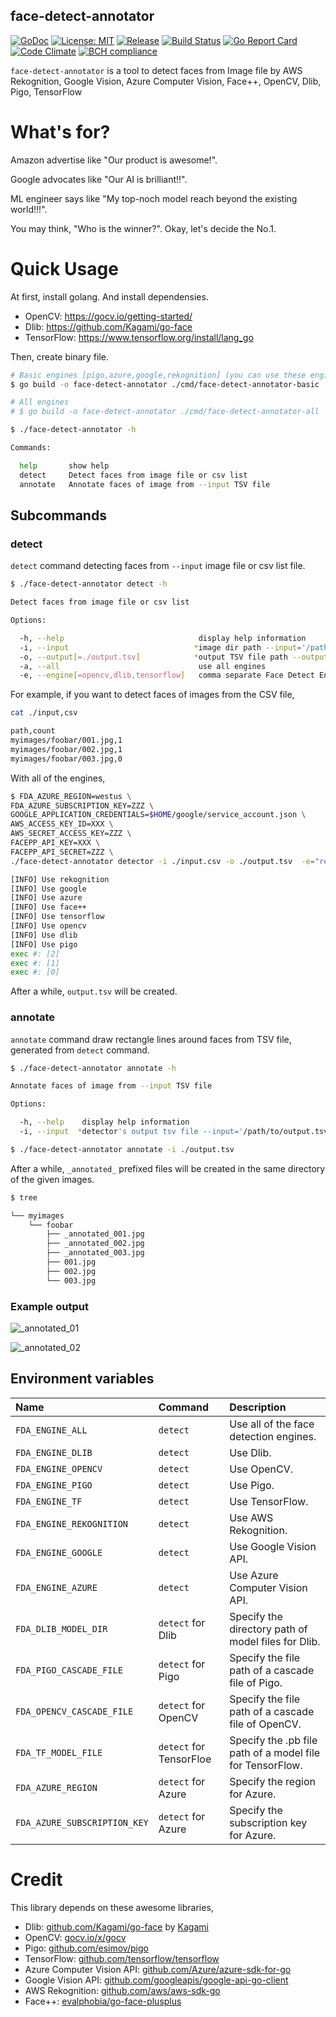 face-detect-annotator
----

[![GoDoc][1]][2] [![License: MIT][3]][4] [![Release][5]][6] [![Build Status][7]][8] [![Go Report Card][13]][14] [![Code Climate][19]][20] [![BCH compliance][21]][22]

[1]: https://godoc.org/github.com/evalphobia/face-detect-annotator?status.svg
[2]: https://godoc.org/github.com/evalphobia/face-detect-annotator
[3]: https://img.shields.io/badge/License-MIT-blue.svg
[4]: LICENSE.md
[5]: https://img.shields.io/github/release/evalphobia/face-detect-annotator.svg
[6]: https://github.com/evalphobia/face-detect-annotator/releases/latest
[7]: https://travis-ci.org/evalphobia/face-detect-annotator.svg?branch=master
[8]: https://travis-ci.org/evalphobia/face-detect-annotator
[9]: https://coveralls.io/repos/evalphobia/face-detect-annotator/badge.svg?branch=master&service=github
[10]: https://coveralls.io/github/evalphobia/face-detect-annotator?branch=master
[11]: https://codecov.io/github/evalphobia/face-detect-annotator/coverage.svg?branch=master
[12]: https://codecov.io/github/evalphobia/face-detect-annotator?branch=master
[13]: https://goreportcard.com/badge/github.com/evalphobia/face-detect-annotator
[14]: https://goreportcard.com/report/github.com/evalphobia/face-detect-annotator
[15]: https://img.shields.io/github/downloads/evalphobia/face-detect-annotator/total.svg?maxAge=1800
[16]: https://github.com/evalphobia/face-detect-annotator/releases
[17]: https://img.shields.io/github/stars/evalphobia/face-detect-annotator.svg
[18]: https://github.com/evalphobia/face-detect-annotator/stargazers
[19]: https://codeclimate.com/github/evalphobia/face-detect-annotator/badges/gpa.svg
[20]: https://codeclimate.com/github/evalphobia/face-detect-annotator
[21]: https://bettercodehub.com/edge/badge/evalphobia/face-detect-annotator?branch=master
[22]: https://bettercodehub.com/

`face-detect-annotator` is a tool to detect faces from Image file by AWS Rekognition, Google Vision, Azure Computer Vision, Face++, OpenCV, Dlib, Pigo, TensorFlow


# What's for?

Amazon advertise like "Our product is awesome!".

Google advocates like "Our AI is brilliant!!".

ML engineer says like "My top-noch model reach beyond the existing world!!!".


You may think, "Who is the winner?".
Okay, let's decide the No.1.


# Quick Usage

At first, install golang.
And install dependensies.

- OpenCV: https://gocv.io/getting-started/
- Dlib: https://github.com/Kagami/go-face
- TensorFlow: https://www.tensorflow.org/install/lang_go


Then, create binary file.

```bash
# Basic engines [pigo,azure,google,rekognition] (you can use these engines without OS dependencies or libraries)
$ go build -o face-detect-annotator ./cmd/face-detect-annotator-basic

# All engines
# $ go build -o face-detect-annotator ./cmd/face-detect-annotator-all
```

```bash
$ ./face-detect-annotator -h

Commands:

  help       show help
  detect     Detect faces from image file or csv list
  annotate   Annotate faces of image from --input TSV file
```



## Subcommands

### detect

`detect` command detecting faces from `--input` image file or csv list file.


```bash
$ ./face-detect-annotator detect -h

Detect faces from image file or csv list

Options:

  -h, --help                              display help information
  -i, --input                            *image dir path --input='/path/to/image_dir'
  -o, --output[=./output.tsv]            *output TSV file path --output='./output.tsv'
  -a, --all                               use all engines
  -e, --engine[=opencv,dlib,tensorflow]   comma separate Face Detect Engines --engine='opencv,dlib,pigo,tensorflow,rekognition,google,azure,face++'
```

For example, if you want to detect faces of images from the CSV file,

```bash
cat ./input,csv

path,count
myimages/foobar/001.jpg,1
myimages/foobar/002.jpg,1
myimages/foobar/003.jpg,0
```

With all of the engines,

```bash
$ FDA_AZURE_REGION=westus \
FDA_AZURE_SUBSCRIPTION_KEY=ZZZ \
GOOGLE_APPLICATION_CREDENTIALS=$HOME/google/service_account.json \
AWS_ACCESS_KEY_ID=XXX \
AWS_SECRET_ACCESS_KEY=ZZZ \
FACEPP_API_KEY=XXX \
FACEPP_API_SECRET=ZZZ \
./face-detect-annotator detector -i ./input.csv -o ./output.tsv  -e="rekognition,google,azure,face++,tensorflow,opencv,dlib,pigo"

[INFO] Use rekognition
[INFO] Use google
[INFO] Use azure
[INFO] Use face++
[INFO] Use tensorflow
[INFO] Use opencv
[INFO] Use dlib
[INFO] Use pigo
exec #: [2]
exec #: [1]
exec #: [0]
```

After a while, `output.tsv` will be created.


### annotate

`annotate` command draw rectangle lines around faces from TSV file, generated from `detect` command.


```bash
$ ./face-detect-annotator annotate -h

Annotate faces of image from --input TSV file

Options:

  -h, --help    display help information
  -i, --input  *detector's output tsv file --input='/path/to/output.tsv'
```

```bash
$ ./face-detect-annotator annotate -i ./output.tsv
```

After a while, `_annotated_` prefixed files will be created in the same directory of the given images.

```bash
$ tree

└── myimages
    └── foobar
        ├── _annotated_001.jpg
        ├── _annotated_002.jpg
        ├── _annotated_003.jpg
        ├── 001.jpg
        ├── 002.jpg
        └── 003.jpg
```

### Example output

![_annotated_01](https://user-images.githubusercontent.com/2827521/60887197-b3604f80-a28e-11e9-806c-c3c49f99211a.jpg)

![_annotated_02](https://user-images.githubusercontent.com/2827521/60887212-c115d500-a28e-11e9-8ce9-93063035cd23.jpg)


## Environment variables

| Name | Command | Description |
|:--|:--|:--|
| `FDA_ENGINE_ALL` | `detect` | Use all of the face detection engines. |
| `FDA_ENGINE_DLIB` | `detect` | Use Dlib. |
| `FDA_ENGINE_OPENCV` | `detect` | Use OpenCV. |
| `FDA_ENGINE_PIGO` | `detect` | Use Pigo. |
| `FDA_ENGINE_TF` | `detect` | Use TensorFlow. |
| `FDA_ENGINE_REKOGNITION` | `detect` | Use AWS Rekognition. |
| `FDA_ENGINE_GOOGLE` | `detect` | Use Google Vision API. |
| `FDA_ENGINE_AZURE` | `detect` | Use Azure Computer Vision API. |
| `FDA_DLIB_MODEL_DIR` | `detect` for Dlib | Specify the directory path of model files for Dlib. |
| `FDA_PIGO_CASCADE_FILE` | `detect` for Pigo | Specify the file path of a cascade file of Pigo. |
| `FDA_OPENCV_CASCADE_FILE` | `detect` for OpenCV | Specify the file path of a cascade file of OpenCV. |
| `FDA_TF_MODEL_FILE` | `detect` for TensorFloe | Specify the .pb file path of a model file for TensorFlow. |
| `FDA_AZURE_REGION` | `detect` for Azure | Specify the region for Azure. |
| `FDA_AZURE_SUBSCRIPTION_KEY` | `detect` for Azure | Specify the subscription key for Azure. |


# Credit

This library depends on these awesome libraries,

- Dlib: [github.com/Kagami/go-face](https://github.com/Kagami/go-face) by [Kagami](https://github.com/Kagami)
- OpenCV: [gocv.io/x/gocv](https://gocv.io/)
- Pigo: [github.com/esimov/pigo](https://github.com/esimov/pigo)
- TensorFlow: [github.com/tensorflow/tensorflow](https://github.com/tensorflow/tensorflow)
- Azure Computer Vision API: [github.com/Azure/azure-sdk-for-go](https://github.com/Azure/azure-sdk-for-go)
- Google Vision API: [github.com/googleapis/google-api-go-client](https://github.com/googleapis/google-api-go-client)
- AWS Rekognition: [github.com/aws/aws-sdk-go](https://github.com/aws/aws-sdk-go)
- Face++: [evalphobia/go-face-plusplus](https://github.com/evalphobia/go-face-plusplus)

